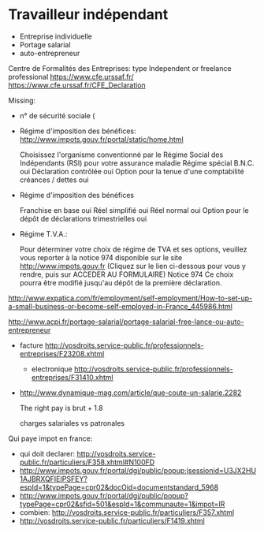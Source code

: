 # Travailleur indépendant

- Entreprise individuelle
- Portage salarial
- auto-entrepreneur

Centre de Formalités des Entreprises: type Independent or freelance professional https://www.cfe.urssaf.fr/ https://www.cfe.urssaf.fr/CFE_Declaration

Missing:

-   n° de sécurité sociale (

-   Régime d'imposition des bénéfices: http://www.impots.gouv.fr/portal/static/home.html

    Choisissez l'organisme conventionné par le Régime Social des Indépendants (RSI) pour votre assurance maladie
 	Régime spécial B.N.C. 	oui
	Déclaration contrôlée 	oui 	Option pour la tenue d'une comptabilité créances / dettes 	oui 

-   Régime d'imposition des bénéfices

	Franchise en base 	oui
	Réel simplifié 	oui
	Réel normal 	oui
	Option pour le dépôt de déclarations trimestrielles 	oui

-   Régime T.V.A.:

    Pour déterminer votre choix de régime de TVA et ses options, veuillez vous reporter à la notice 974 disponible sur le site http://www.impots.gouv.fr (Cliquez sur le lien ci-dessous pour vous y rendre, puis sur ACCEDER AU FORMULAIRE)
    Notice 974
    Ce choix pourra être modifié jusqu\'au dépôt de la première déclaration. 

http://www.expatica.com/fr/employment/self-employment/How-to-set-up-a-small-business-or-become-self-employed-in-France_445986.html

http://www.acpi.fr/portage-salarial/portage-salarial-free-lance-ou-auto-entrepreneur

- facture http://vosdroits.service-public.fr/professionnels-entreprises/F23208.xhtml
    - electronique http://vosdroits.service-public.fr/professionnels-entreprises/F31410.xhtml

- http://www.dynamique-mag.com/article/que-coute-un-salarie.2282

    The right pay is brut + 1.8

    charges salariales vs patronales

Qui paye impot en france:

- qui doit declarer: http://vosdroits.service-public.fr/particuliers/F358.xhtml#N100FD
- http://www.impots.gouv.fr/portal/dgi/public/popup;jsessionid=U3JX2HU1AJBRXQFIEIPSFEY?espId=1&typePage=cpr02&docOid=documentstandard_5968
- http://www.impots.gouv.fr/portal/dgi/public/popup?typePage=cpr02&sfid=501&espId=1&communaute=1&impot=IR
- combien: http://vosdroits.service-public.fr/particuliers/F357.xhtml
- http://vosdroits.service-public.fr/particuliers/F1419.xhtml
